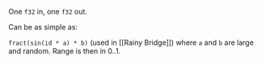 One `f32` in, one `f32` out.

Can be as simple as:

`fract(sin(id * a) * b)` (used in [[Rainy Bridge]]) where `a` and `b` are large and random.
Range is then in 0..1.

